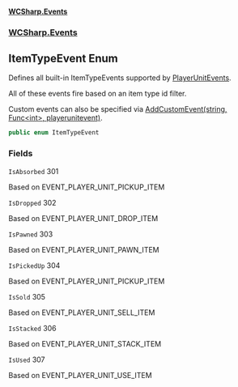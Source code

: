 #### [WCSharp.Events](README.md 'README')
### [WCSharp.Events](WCSharp.Events.md 'WCSharp.Events')

## ItemTypeEvent Enum

Defines all built-in ItemTypeEvents supported by [PlayerUnitEvents](WCSharp.Events.PlayerUnitEvents.md 'WCSharp.Events.PlayerUnitEvents').  
  
All of these events fire based on an item type id filter.  
  
Custom events can also be specified via [AddCustomEvent(string, Func&lt;int&gt;, playerunitevent)](WCSharp.Events.PlayerUnitEvents.AddCustomEvent(string,System.Func_int_,War3Api.Common.playerunitevent).md 'WCSharp.Events.PlayerUnitEvents.AddCustomEvent(string, System.Func<int>, War3Api.Common.playerunitevent)').

```csharp
public enum ItemTypeEvent
```
### Fields

<a name='WCSharp.Events.ItemTypeEvent.IsAbsorbed'></a>

`IsAbsorbed` 301

Based on EVENT_PLAYER_UNIT_PICKUP_ITEM

<a name='WCSharp.Events.ItemTypeEvent.IsDropped'></a>

`IsDropped` 302

Based on EVENT_PLAYER_UNIT_DROP_ITEM

<a name='WCSharp.Events.ItemTypeEvent.IsPawned'></a>

`IsPawned` 303

Based on EVENT_PLAYER_UNIT_PAWN_ITEM

<a name='WCSharp.Events.ItemTypeEvent.IsPickedUp'></a>

`IsPickedUp` 304

Based on EVENT_PLAYER_UNIT_PICKUP_ITEM

<a name='WCSharp.Events.ItemTypeEvent.IsSold'></a>

`IsSold` 305

Based on EVENT_PLAYER_UNIT_SELL_ITEM

<a name='WCSharp.Events.ItemTypeEvent.IsStacked'></a>

`IsStacked` 306

Based on EVENT_PLAYER_UNIT_STACK_ITEM

<a name='WCSharp.Events.ItemTypeEvent.IsUsed'></a>

`IsUsed` 307

Based on EVENT_PLAYER_UNIT_USE_ITEM